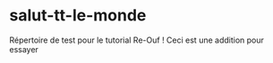 ﻿salut-tt-le-monde
=================

Répertoire de test pour le tutorial
Re-Ouf !
Ceci est une addition pour essayer

